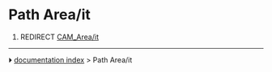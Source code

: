 # Path Area/it
1.  REDIRECT [CAM_Area/it](CAM_Area/it.md)



---
⏵ [documentation index](../README.md) > Path Area/it

